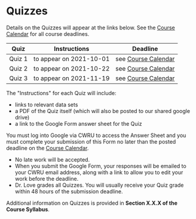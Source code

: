 # Quizzes

Details on the Quizzes will appear at the links below. See the [Course Calendar](https://thomaselove.github.io/431/calendar.html) for all course deadlines.

Quiz | Instructions | Deadline
:---: | :---: | :---:
Quiz 1 | to appear on 2021-10-01 | see [Course Calendar](https://thomaselove.github.io/431/calendar.html)
Quiz 2 | to appear on 2021-10-22 | see [Course Calendar](https://thomaselove.github.io/431/calendar.html)
Quiz 3 | to appear on 2021-11-19 | see [Course Calendar](https://thomaselove.github.io/431/calendar.html)

The "Instructions" for each Quiz will include:

- links to relevant data sets
- a PDF of the Quiz itself (which will also be posted to our shared google drive)
- a link to the Google Form answer sheet for the Quiz

You must log into Google via CWRU to access the Answer Sheet and you must complete your submission of this Form no later than the posted deadline on the [Course Calendar](https://thomaselove.github.io/431/calendar.html). 

- No late work will be accepted. 
- When you submit the Google Form, your responses will be emailed to your CWRU email address, along with a link to allow you to edit your work before the deadline.
- Dr. Love grades all Quizzes. You will usually receive your Quiz grade within 48 hours of the submission deadline.

Additional information on Quizzes is provided in **Section X.X.X of the Course Syllabus**.

